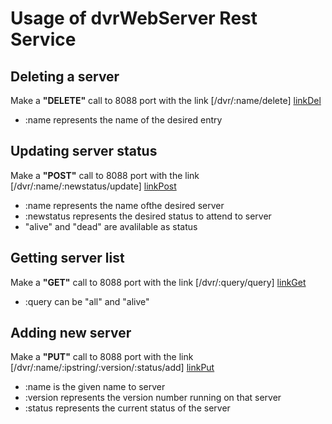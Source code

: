 # Usage of dvrWebServer Rest Service

## Deleting a server
Make a **"DELETE"** call to 8088 port with the link [/dvr/:name/delete] [linkDel]
* :name represents the name of the desired entry

## Updating server status
Make a **"POST"** call to 8088 port with the link [/dvr/:name/:newstatus/update] [linkPost]
* :name represents the name ofthe desired server
* :newstatus represents the desired status to attend to server
* "alive" and "dead" are avalilable as status

## Getting server list
Make a **"GET"** call to 8088 port with the link [/dvr/:query/query] [linkGet]
* :query can be "all" and "alive"

## Adding new server 
Make a **"PUT"** call to 8088 port with the link [/dvr/:name/:ipstring/:version/:status/add] [linkPut]
* :name is the given name to server
* :version represents the version number running on that server
* :status represents the current status of the server


[linkDel]: <http://127.0.0.1:8088/dvr/:name/delete>
[linkPost]: <http://127.0.0.1:8088/dvr/:name/:newstatus/update>
[linkGet]: <http://127.0.0.1:8088/dvr/:query/query>
[linkPut]: <http://127.0.0.1:8088/dvr/:name/:ipstring/:version/:status/add>